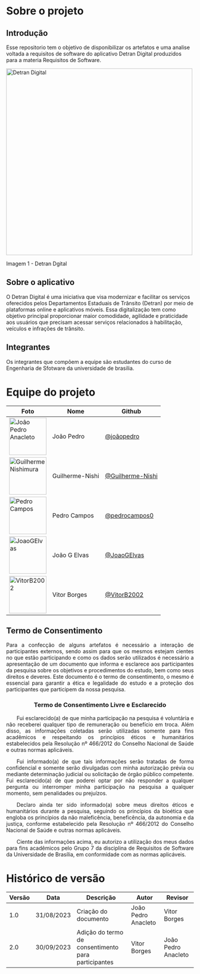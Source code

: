 # Sobre o projeto
## Introdução 

Esse repositorio tem o objetivo de disponibilizar os artefatos e uma analise voltada a requisitos de software do aplicativo Detran Digital produzidos para a materia Requisitos de Software.


<img src="https://play-lh.googleusercontent.com/vMvSDR4GitBq9nh7692Y9YSL1k-KrnwSIKC02_oHbj1Ln_Vw3bDDWzZszrqH3MqsnSs" alt="Detran Digital" width="500"> 

Imagem 1 - Detran Dgital 

## Sobre o aplicativo

O Detran Digital é uma iniciativa que visa modernizar e facilitar os serviços oferecidos pelos Departamentos Estaduais de Trânsito (Detran) por meio de plataformas online e aplicativos móveis. Essa digitalização tem como objetivo principal proporcionar maior comodidade, agilidade e praticidade aos usuários que precisam acessar serviços relacionados à habilitação, veículos e infrações de trânsito.

## Integrantes

Os integrantes que compõem a equipe são estudantes do curso de Engenharia de Sfotware da universidade de brasilia.

# Equipe do projeto

| Foto                                                                                                   | Nome                      | Github                                                      |
| ------------------------------------------------------------------------------------------------------ | ------------------------- | ----------------------------------------------------------- |
| <img src="https://avatars.githubusercontent.com/u/56097889?v=4" alt="João Pedro Anacleto" width="100"> | João Pedro                | [@joãopedro](https://github.com/jpanacleto2)                |
| <img src="https://avatars.githubusercontent.com/u/78215376?v=4" alt="Guilherme Nishimura" width="100">      | Guilherme-Nishi           | [@Guilherme-Nishi ](https://github.com/Guilherme-Nishi)          |
| <img src="https://avatars.githubusercontent.com/u/70171375?v=4" alt="Pedro Campos" width="100">             | Pedro Campos                   | [@pedrocampos0](https://github.com/pedrocampos0)                     |
| <img src="https://avatars.githubusercontent.com/u/71887485?v=4" alt="JoaoGElvas" width="100">          | João G Elvas              | [@JoaoGElvas](https://github.com/JoaoGElvas)                |
| <img src="https://avatars.githubusercontent.com/u/78763082?v=4" alt="VitorB2002" width="100">         | Vitor Borges      | [@VitorB2002](https://github.com/VitorB2002)                  |


## Termo de Consentimento

<p align="justify">
Para a confecção de alguns artefatos é necessário a interação de participantes externos, sendo assim para que os mesmos estejam cientes no que estão participando e como os dados serão utilizados é necessário a apresentação de um documento que informa e esclarece aos participantes da pesquisa sobre os objetivos e procedimentos do estudo, bem como seus direitos e deveres. Este documento é o termo de consentimento, o mesmo é essencial para garantir a ética e legalidade do estudo e a proteção dos participantes que participem da nossa pesquisa.
</p>

<div style="text-align: center">
<h3>
Termo de Consentimento Livre e Esclarecido
</h3>
</div>

<p align="justify">
&emsp;&emsp;Fui esclarecido(a) de que minha participação na pesquisa é voluntária e não receberei qualquer tipo de remuneração ou benefício em troca. Além disso, as informações coletadas serão utilizadas somente para fins acadêmicos e respeitando os princípios éticos e humanitários estabelecidos pela Resolução nº 466/2012 do Conselho Nacional de Saúde e outras normas aplicáveis.
</p>
<p align="justify">
&emsp;&emsp;Fui informado(a) de que tais informações serão tratadas de forma confidencial e somente serão divulgadas com minha autorização prévia ou mediante determinação judicial ou solicitação de órgão público competente. Fui esclarecido(a) de que poderei optar por não responder a qualquer pergunta ou interromper minha participação na pesquisa a qualquer momento, sem penalidades ou prejuízos.
</p>
<p align="justify">
&emsp;&emsp;Declaro ainda ter sido informado(a) sobre meus direitos éticos e humanitários durante a pesquisa, seguindo os princípios da bioética que engloba os princípios da não maleficência, beneficência, da autonomia e da justiça, conforme estabelecido pela Resolução nº 466/2012 do Conselho Nacional de Saúde e outras normas aplicáveis.
</p>
<p align="justify">
&emsp;&emsp;Ciente das informações acima, eu autorizo a utilização dos meus dados para fins acadêmicos pelo Grupo 7 da disciplina de Requisitos de Software da Universidade de Brasília, em conformidade com as normas aplicáveis.
</p>

# Histórico de versão

| Versão | Data       | Descrição            | Autor              | Revisor             |
| ------ | ---------- | -------------------- | ------------------ | ------------------- |
| 1.0    | 31/08/2023 | Criação do documento | João Pedro Anacleto | Vitor Borges |
| 2.0 | 30/09/2023 | Adição do termo de consentimento para participantes | Vitor Borges | João Pedro Anacleto|